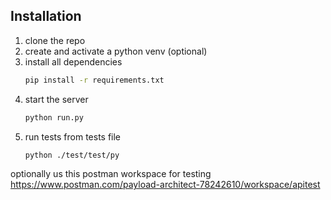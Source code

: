 ## Installation
1. clone the repo
2. create and activate a python venv (optional)
3. install all dependencies
    ```bash
   pip install -r requirements.txt
   ```
4. start the server
    ```bash
    python run.py
    ```
5. run tests from tests file
    ```bash
    python ./test/test/py
   ```

optionally us this postman workspace for testing
https://www.postman.com/payload-architect-78242610/workspace/apitest